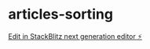 # articles-sorting

[Edit in StackBlitz next generation editor ⚡️](https://stackblitz.com/~/github.com/Nanik1040/articles-sorting)